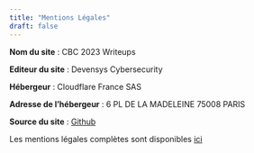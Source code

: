 ```yaml
---
title: "Mentions Légales"
draft: false
---
```


**Nom du site** : CBC 2023 Writeups

**Editeur du site** : Devensys Cybersecurity

**Hébergeur** : Cloudflare France SAS

**Adresse de l’hébergeur** : 6 PL DE LA MADELEINE 75008 PARIS

**Source du site** : [Github](https://github.com/devensyscybersecurity/writeups_2023)

Les mentions légales complètes sont disponibles [ici](https://www.devensys.com/legal)
